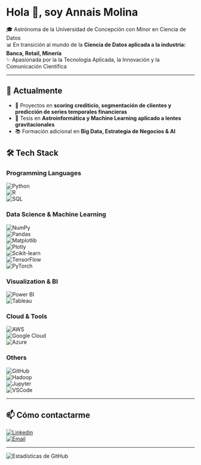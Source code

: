 # Hola 👋, soy Annais Molina  

🎓 Astrónoma de la Universidad de Concepción con Minor en Ciencia de Datos  
📊 En transición al mundo de la **Ciencia de Datos aplicada a la industria: Banca, Retail, Minería**  
✨ Apasionada por la la Tecnología Aplicada, la Innovación y la Comunicación Científica  

---

## 🌱 Actualmente
- 🚀 Proyectos en **scoring crediticio, segmentación de clientes y predicción de series temporales financieras**  
- 🔭 Tesis en **Astroinformática y Machine Learning aplicado a lentes gravitacionales**  
- 📚 Formación adicional en **Big Data, Estrategia de Negocios & AI**  


## 🛠️ Tech Stack  

### Programming Languages  
![Python](https://img.shields.io/badge/Python-3776AB?style=for-the-badge&logo=python&logoColor=white)  
![R](https://img.shields.io/badge/R-276DC3?style=for-the-badge&logo=r&logoColor=white)  
![SQL](https://img.shields.io/badge/SQL-003B57?style=for-the-badge&logo=postgresql&logoColor=white)  

### Data Science & Machine Learning  
![NumPy](https://img.shields.io/badge/Numpy-013243?style=for-the-badge&logo=numpy&logoColor=white)  
![Pandas](https://img.shields.io/badge/Pandas-150458?style=for-the-badge&logo=pandas&logoColor=white)  
![Matplotlib](https://img.shields.io/badge/Matplotlib-3776AB?style=for-the-badge&logo=plotly&logoColor=white)  
![Plotly](https://img.shields.io/badge/Plotly-3F4F75?style=for-the-badge&logo=plotly&logoColor=white)  
![Scikit-learn](https://img.shields.io/badge/scikit--learn-F7931E?style=for-the-badge&logo=scikitlearn&logoColor=white)  
![TensorFlow](https://img.shields.io/badge/TensorFlow-FF6F00?style=for-the-badge&logo=tensorflow&logoColor=white)  
![PyTorch](https://img.shields.io/badge/PyTorch-EE4C2C?style=for-the-badge&logo=pytorch&logoColor=white)  

### Visualization & BI  
![Power BI](https://img.shields.io/badge/PowerBI-F2C811?style=for-the-badge&logo=powerbi&logoColor=black)  
![Tableau](https://img.shields.io/badge/Tableau-E97627?style=for-the-badge&logo=tableau&logoColor=white)  

### Cloud & Tools  
![AWS](https://img.shields.io/badge/AWS-FF9900?style=for-the-badge&logo=amazonaws&logoColor=white)  
![Google Cloud](https://img.shields.io/badge/Google%20Cloud-4285F4?style=for-the-badge&logo=googlecloud&logoColor=white)  
![Azure](https://img.shields.io/badge/Azure-0078D4?style=for-the-badge&logo=microsoftazure&logoColor=white)  

### Others  
![GitHub](https://img.shields.io/badge/GitHub-181717?style=for-the-badge&logo=github&logoColor=white)  
![Hadoop](https://img.shields.io/badge/Hadoop-FFCC00?style=for-the-badge&logo=apachehadoop&logoColor=black)  
![Jupyter](https://img.shields.io/badge/Jupyter-F37626?style=for-the-badge&logo=jupyter&logoColor=white)  
![VSCode](https://img.shields.io/badge/VSCode-007ACC?style=for-the-badge&logo=visualstudiocode&logoColor=white)  

---

## 📫 Cómo contactarme  
[![Linkedin](https://img.shields.io/badge/LinkedIn-blue?style=for-the-badge&logo=linkedin)](https://www.linkedin.com/in/annaismolina/)  
[![Email](https://img.shields.io/badge/Email-D14836?style=for-the-badge&logo=gmail&logoColor=white)](mailto:astroannais@gmail.com)  

---


![Estadísticas de GitHub](https://github-readme-stats.vercel.app/api?username=AnnaisMolina&show_icons=true&theme=radical)
<!--
**AnnaisMolina/AnnaisMolina** is a ✨ _special_ ✨ repository because its `README.md` (this file) appears on your GitHub profile.

Here are some ideas to get you started:

- 🔭 I’m currently working on ...
- 🌱 I’m currently learning ...
- 👯 I’m looking to collaborate on ...
- 🤔 I’m looking for help with ...
- 💬 Ask me about ...
- 📫 How to reach me: ...
- 😄 Pronouns: ...
- ⚡ Fun fact: ...
-->
